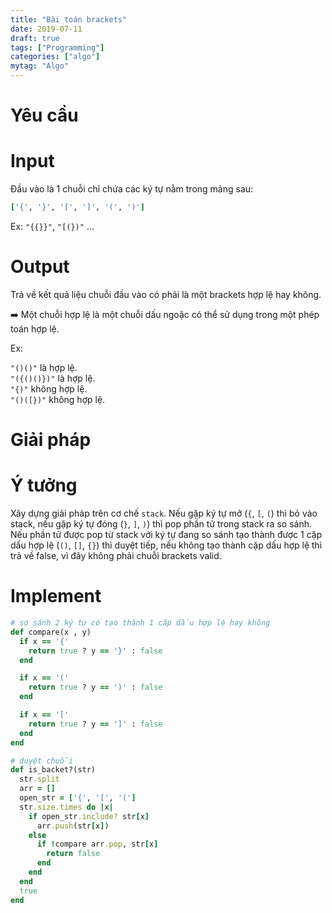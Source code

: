 ```yaml
---
title: "Bài toán brackets"
date: 2019-07-11
draft: true
tags: ["Programming"]
categories: ["algo"]
mytag: "Algo"
---
```


# Yêu cầu

# Input

Đầu vào là 1 chuỗi chỉ chứa các ký tự nằm trong mảng sau:  

```ruby
['{', '}', '[', ']', '(', ')']
```

Ex: `"{{}}"`, `"[(})"` ... 

# Output

Trả về kết quả liệu chuỗi đầu vào có phải là một brackets hợp lệ hay không.  

:arrow_right: Một chuỗi hợp lệ là một chuỗi dấu ngoặc có thể sử dụng trong một phép toán hợp lệ.  

Ex:  

`"()()"` là hợp lệ.  
`"({()()})"` là hợp lệ.  
`"{)"` không hợp lệ.  
`"()([})"` không hợp lệ.  

# Giải pháp

# Ý tưởng

Xây dựng giải pháp trên cơ chế `stack`. Nếu gặp ký tự mở (`{`, `[`, `(`) thì bỏ vào stack, nếu gặp ký tự đóng (`}`, `]`, `)`) thì pop phần tử trong stack ra so sánh. Nếu phần tử được pop từ stack với ký tự đang so sánh tạo thành được 1 cặp dấu hợp lệ (`()`, `[]`, `{}`) thì duyệt tiếp, nếu không tạo thành cặp dấu hợp lệ thì trả về false, vì đây không phải chuỗi brackets valid.  

# Implement

```ruby
# so sánh 2 ký tự có tạo thành 1 cặp dấu hợp lệ hay không
def compare(x , y)
  if x == '{'
    return true ? y == '}' : false
  end

  if x == '('
    return true ? y == ')' : false
  end

  if x == '['
    return true ? y == ']' : false
  end
end

# duyệt chuỗi
def is_backet?(str)
  str.split
  arr = []
  open_str = ['{', '[', '(']
  str.size.times do |x|
    if open_str.include? str[x]
      arr.push(str[x])
    else
      if !compare arr.pop, str[x]
        return false
      end
    end
  end
  true
end
```
